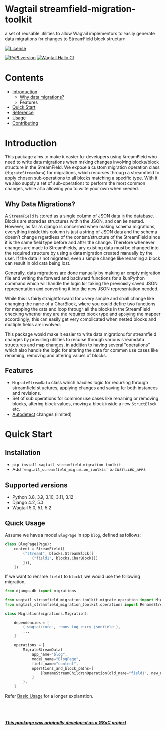 # Wagtail streamfield-migration-toolkit

a set of reusable utilities to allow Wagtail implementors to easily generate data migrations for changes to StreamField block structure

[![License](https://img.shields.io/badge/License-BSD_3--Clause-blue.svg)](https://opensource.org/licenses/BSD-3-Clause)

[![PyPI version](https://badge.fury.io/py/streamfield-migration-toolkit.svg)](https://badge.fury.io/py/streamfield-migration-toolkit)
[![Wagtail Hallo CI](https://github.com/wagtail/streamfield-migration-toolkit/actions/workflows/test.yml/badge.svg)](https://github.com/wagtail/streamfield-migration-toolkit/actions/workflows/test.yml)

# Contents

- [Introduction](#introduction)
  - [Why data migrations?](#why-data-migrations)
  - [Features](#features)
- [Quick Start](#quick-start)
- [Reference](docs/REFERENCE.md)
- [Usage](docs/USAGE.md)
- [Contributing](docs/CONTRIBUTING.md)

# Introduction

This package aims to make it easier for developers using StreamField who need to write data
migrations when making changes involving blocks/block structure in the StreamField. We expose a
custom migration operation class (`MigrateStreamData`) for migrations, which recurses through
a streamfield to apply chosen sub-operations to all blocks matching a specific type. With it we also 
supply a set of sub-operations to perform the most common changes, while also allowing you to
write your own when needed.

## Why Data Migrations?

A `StreamField` is stored as a single column of JSON data in the database. Blocks are stored as structures within the JSON, and can be nested. However, as far as django is concerned when making schema migrations, everything inside this column is just a string of JSON data and the schema doesn’t change regardless of the content/structure of the StreamField since it is the same field type before and after the change. Therefore whenever changes are made to StreamFields, any existing data must be changed into the required structure by using a data migration created manually by the user. If
the data is not migrated, even a simple change like renaming a block can result in old data being lost.

Generally, data migrations are done manually by making an empty migration file and writing the forward and backward functions for a RunPython command which will handle the logic for taking the previously saved JSON representation and converting it into the new JSON representation needed.

While this is fairly straightforward for a very simple and small change like changing the name of a CharBlock, where you could define two functions for mapping the data and loop through all the blocks in the StreamField checking whether they are the required block type and applying the mapper accordingly; this can easily get very complicated when nested blocks and multiple fields are involved.

This package would make it easier to write data migrations for streamfield changes by providing utilities
to recurse through various streamdata structures and map changes, in addition to having several "operations"
which also handle the logic for altering the data for common use cases like renaming, removing and altering
values of blocks.

## Features

- `MigrateStreamData` class which handles logic for recursing through streamfield structures, applying changes and saving for both instances and revisions.
- Set of sub operations for common use cases like renaming or removing blocks, altering block values, moving a block inside a new `StructBlock` etc.
- [Autodetect](docs/USAGE.md#streamchangedetect) changes (limited)

# Quick Start

## Installation

- `pip install wagtail-streamfield-migration-toolkit`
- Add `"wagtail_streamfield_migration_toolkit"` to `INSTALLED_APPS`

## Supported versions

- Python 3.8, 3.9, 3.10, 3.11, 3.12
- Django 4.2, 5.0
- Wagtail 5.0, 5.1, 5.2

## Quick Usage

Assume we have a model `BlogPage` in app `blog`, defined as follows:

```python
class BlogPage(Page):
    content = StreamField([
        ("stream1", blocks.StreamBlock([
            ("field1", blocks.CharBlock())
        ])),
    ])
```

If we want to rename `field1` to `block1`, we would use the following migration,

```python
from django.db import migrations

from wagtail_streamfield_migration_toolkit.migrate_operation import MigrateStreamData
from wagtail_streamfield_migration_toolkit.operations import RenameStreamChildrenOperation

class Migration(migrations.Migration):

    dependencies = [
        ('wagtailcore', '0069_log_entry_jsonfield'),
        ...
    ]

    operations = [
        MigrateStreamData(
            app_name="blog",
            model_name="BlogPage",
            field_name="content",
            operations_and_block_paths=[
                (RenameStreamChildrenOperation(old_name="field1", new_name="block1"), "stream1"),
            ]
        ),
    ]

```

Refer [Basic Usage](docs/USAGE.md/#basic-usage) for a longer explanation.

<br></br>

##### [This package was originally developed as a GSoC project](https://github.com/sandilsranasinghe/wagtail-streamfield-migration-toolkit/discussions/17)